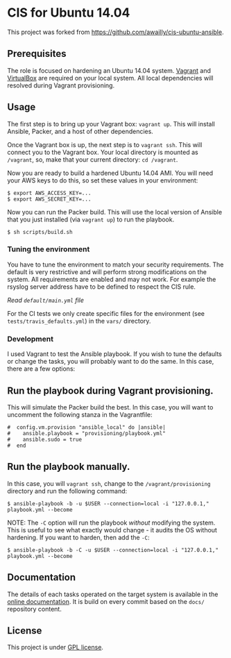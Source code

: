 # CIS for Ubuntu 14.04

This project was forked from https://github.com/awailly/cis-ubuntu-ansible.

## Prerequisites

The role is focused on hardening an Ubuntu 14.04 system. [Vagrant](https://www.vagrantup.com/downloads.html) and [VirtualBox](https://www.virtualbox.org/wiki/Downloads) are required on your local system. All local dependencies will resolved during Vagrant provisioning.

## Usage

The first step is to bring up your Vagrant box: `vagrant up`. This will install Ansible, Packer, and a host of other dependencies.

Once the Vagrant box is up, the next step is to `vagrant ssh`. This will connect you to the Vagrant box. Your local directory is mounted as `/vagrant`, so, make that your current directory: `cd /vagrant`.

Now you are ready to build a hardened Ubuntu 14.04 AMI. You will need your AWS keys to do this, so set these values in your environment:

```
$ export AWS_ACCESS_KEY=...
$ export AWS_SECRET_KEY=...
```

Now you can run the Packer build. This will use the local version of Ansible that you just installed (via `vagrant up`) to run the playbook.

```
$ sh scripts/build.sh
```

### Tuning the environment

You have to tune the environment to match your security requirements. The default is very restrictive and will perform strong modifications on the system. All requirements are enabled and may not work. For example the rsyslog server address have to be defined to respect the CIS rule.

*Read `default/main.yml` file*

For the CI tests we only create specific files for the environment (see `tests/travis_defaults.yml`) in the `vars/` directory.

### Development

I used Vagrant to test the Ansible playbook. If you wish to tune the defaults or change the tasks, you will probably want to do the same. In this case, there are a few options:

## Run the playbook during Vagrant provisioning.

This will simulate the Packer build the best. In this case, you will want to uncomment the following stanza in the Vagrantfile:

```
#  config.vm.provision "ansible_local" do |ansible|
#    ansible.playbook = "provisioning/playbook.yml"
#    ansible.sudo = true
#  end

```

## Run the playbook manually.

In this case, you will `vagrant ssh`, change to the `/vagrant/provisioning` directory and run the following command:

```
$ ansible-playbook -b -u $USER --connection=local -i "127.0.0.1," playbook.yml --become
```

NOTE: The `-C` option will run the playbook *without* modifying the system. This is useful to see what exactly would change - it audits the OS without hardening. If you want to harden, then add the `-C`:

```
$ ansible-playbook -b -C -u $USER --connection=local -i "127.0.0.1," playbook.yml --become
```

## Documentation

The details of each tasks operated on the target system is available in the [online documentation](http://cis-ubuntu-ansible.readthedocs.org/en/latest/). It is build on every commit based on the `docs/` repository content.

## License

This project is under [GPL license](LICENSE).
